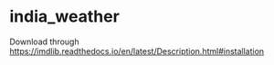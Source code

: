 # india_weather
Download through https://imdlib.readthedocs.io/en/latest/Description.html#installation
